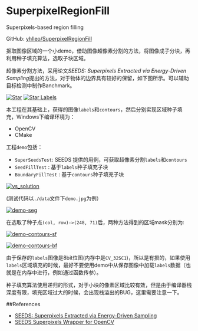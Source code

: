 # SuperpixelRegionFill
Superpixels-based region filling

GitHub: [yhlleo/SuperpixelRegionFill](https://github.com/yhlleo/SuperpixelRegionFill)

抠取图像区域的一个小demo，借助图像超像素分割的方法，将图像成子分块，再利用种子填充算法，选取子块区域。

超像素分割方法，采用论文*SEEDS: Superpixels Extracted via Energy-Driven Sampling*提出的方法，对于物体的边界具有较好的保留，如下图所示。可以辅助目标检测中制作Banchmark。

[![Star](http://atilimcetin.com/SEEDS/star_small.png)](http://atilimcetin.com/SEEDS/star.png)
[![Star Labels](http://atilimcetin.com/SEEDS/star_labels_small.png)](http://atilimcetin.com/SEEDS/star_labels.png)


本工程在其基础上，获得的图像`labels`和`contours`，然后分别实现区域种子填充，Windows下编译环境为：

 - OpenCV
 - CMake

工程`demo`包括：

 - `SuperSeedsTest`: SEEDS 提供的用例，可获取超像素分割`labels`和`contours`
 - `SeedFillTest` : 基于`labels`种子填充子块
 - `BoundaryFillTest` : 基于`contours`种子填充子块

[![vs_solution](http://i.imgur.com/4T6sLV3.png)](http://i.imgur.com/4T6sLV3.png)

(测试代码以`./data`文件下`demo.jpg`为例）

[![demo-seg](http://i.imgur.com/XPTfOsD.png)](http://i.imgur.com/XPTfOsD.png)

在选取了种子点`(col, row)->(248, 71)`后，两种方法得到的区域mask分别为:

[![demo-contours-sf](http://i.imgur.com/FnIgHp8.png)](http://i.imgur.com/FnIgHp8.png)

[![demo-contours-bf](http://i.imgur.com/qcNIHY9.png)](http://i.imgur.com/qcNIHY9.png)

由于保存的`labels`图像是8bit位图(内存中是`CV_32SC1`)，所以是有损的，如果使用`labels`区域填充的时候，最好不要使用demo中从保存图像中加载`labels`数据（也就是在内存中进行，例如通过函数传参）。

种子填充算法使用递归的形式，对于小块的像素区域比较有效，但是由于编译器栈深度有限，填充区域过大的时候，会出现栈溢出的BUG，这里需要注意一下。


##References

 - [SEEDS: Superpixels Extracted via Energy-Driven Sampling](http://www.mvdblive.org/seeds/)
 - [SEEDS Superpixels Wrapper for OpenCV](https://github.com/yhlleo/SEEDS-superpixels)
